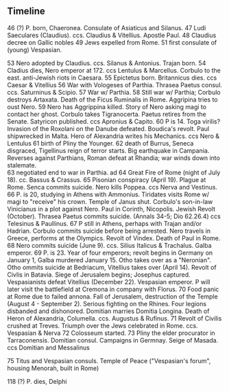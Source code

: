 Timeline
--------

46 (?)  P. born, Chaeronea.  Consulate of Asiaticus and Silanus.
47 Ludi Saeculares (Claudius). ccs. Claudius & Vitellius.  Apostle Paul.
48 Claudius decree on Gallic nobles
49 Jews expelled from Rome. 
51 first consulate of (young) Vespasian. 

53 Nero adopted by Claudius. ccs. Silanus & Antonius. Trajan born.
54 Cladius dies, Nero emperor at 172.  ccs Lentulus & Marcellus. Corbulo to the east. anti-Jewish riots in Caesara.
55 Epictetus born. Britannicus dies. ccs Caesar & Vitellius
56 War with Vologeses of Parthia. Thrasea Paetus consul.  ccs. Saturninus & Scipio.
57 War w/ Parthia.
58 Still war w/ Parthia; Corbulo destroys Artaxata. Death of the Ficus Ruminalis in Rome. Aggripina tries to oust Nero. 
59 Nero has Aggrippina killed. Story of Nero asking magi to contact her ghost.  Corbulo takes Tigranocerta. Paetus retires from the Senate. Satyricon published. ccs Apronius & Capito.
60 P is 14. Toga virilis?  Invasion of the Roxolani on the Danube defeated. Boudica's revolt. Paul shipwrecked in Malta.  Hero of Alexandria writes his Mechanics. ccs Nero & Lentulus
61 birth of Pliny the Younger. 
62 death of Burrus, Seneca disgraced, Tigellinus reign of terror starts. Big earthquake in Campania. Reverses against Parthians, Roman defeat at Rhandia; war winds down into stalemate.  
63 negotiated end to war in Parthia.
ad
64 Great Fire of Rome (night of July 18). cc. Bassus & Crassus. 
65 Pisonian conspiracy (April 19).  Plague at Rome. Senca commits suicide. Nero kills Poppea. ccs Nerva and Vestinus.
66 P. is 20, studying in Athens with Ammonius. Tiridates visits Rome w/ magi to "receive" his crown. Temple of Janus shut. Corbulo's son-in-law Vinicianus in a plot against Nero. Paul in Corinth, Nicopolis. Jewish Revolt (October). Thrasea Paetus commits suicide. (Annals 34-5; Dio 62.26.4) ccs Telesinus & Paullinus. 
67 P still in Athens, perhaps with Trajan and/or Hadrian. Corbulo commits suicide before being arrested.  Nero travels in Greece, performs at the Olympics. Revolt of Vindex. Death of Paul in Rome. 
68 Nero commits suicide (June 9). ccs. Silius Italicus & Trachalus. Galba emperor.
69 P. is 23.  Year of four emperors; revolt begins in Germany on January 1, Galba murdered January 15. Otho takes over as a "Neronian". Otho ommits suicide at Bedriacum, Vitellius takes over (April 14).  Revolt of Civlis in Batavia. Siege of Jerusalem begins; Josephus captured. Vespasianists defeat Vitellius (December 22). Vespasian emperor. P will later visit the battlefield at Cremona in company with Florus.
70 Food panic at Rome due to failed annona. Fall of Jerusalem, destruction of the Temple (August 4 - September 2).  Serious fighting on the Rhines. Four legions disbanded and dishonored. Domitian marries Domitia Longina. Death of Heron of Alexandria, Columella. ccs. Augustus & Rufinus. 
71 Revolt of Civilis crushed at Treves. Triumph over the Jews celebrated in Rome. ccs. Vespasian & Nerva
72 Colosseum started. 
73 Pliny the elder procurator in Tarraconensis. Domitian consul. Campaigns in Germnay. Seige of Masada. ccs Domitian and Messalinus

75 Titus and Vespasian consuls. Temple of Peace ("Vespasian's forum", housing Menorah, built in Rome)




118 (?)  P. dies, Delphi
